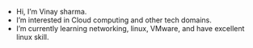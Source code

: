 - Hi, I’m Vinay sharma.
- I’m interested in Cloud computing and other tech domains. 
- I’m currently learning networking, linux, VMware, and have excellent linux skill.
<!---
Vinaydsharma/Vinaydsharma is a ✨ special ✨ repository because its `README.md` (this file) appears on your GitHub profile.
You can click the Preview link to take a look at your changes.
--->
